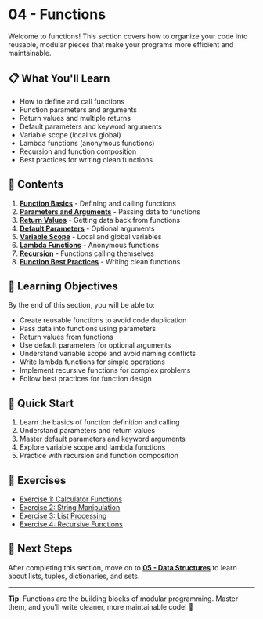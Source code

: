 # 04 - Functions

Welcome to functions! This section covers how to organize your code into reusable, modular pieces that make your programs more efficient and maintainable.

## 📋 What You'll Learn

- How to define and call functions
- Function parameters and arguments
- Return values and multiple returns
- Default parameters and keyword arguments
- Variable scope (local vs global)
- Lambda functions (anonymous functions)
- Recursion and function composition
- Best practices for writing clean functions

## 📁 Contents

1. **[Function Basics](01_function_basics.md)** - Defining and calling functions
2. **[Parameters and Arguments](02_parameters.md)** - Passing data to functions
3. **[Return Values](03_return_values.md)** - Getting data back from functions
4. **[Default Parameters](04_default_parameters.md)** - Optional arguments
5. **[Variable Scope](05_scope.md)** - Local and global variables
6. **[Lambda Functions](06_lambda.md)** - Anonymous functions
7. **[Recursion](07_recursion.md)** - Functions calling themselves
8. **[Function Best Practices](08_best_practices.md)** - Writing clean functions

## 🎯 Learning Objectives

By the end of this section, you will be able to:
- Create reusable functions to avoid code duplication
- Pass data into functions using parameters
- Return values from functions
- Use default parameters for optional arguments
- Understand variable scope and avoid naming conflicts
- Write lambda functions for simple operations
- Implement recursive functions for complex problems
- Follow best practices for function design

## 🚀 Quick Start

1. Learn the basics of function definition and calling
2. Understand parameters and return values
3. Master default parameters and keyword arguments
4. Explore variable scope and lambda functions
5. Practice with recursion and function composition

## 📝 Exercises

- [Exercise 1: Calculator Functions](exercises/exercise_01_calculator_functions.md)
- [Exercise 2: String Manipulation](exercises/exercise_02_string_functions.md)
- [Exercise 3: List Processing](exercises/exercise_03_list_functions.md)
- [Exercise 4: Recursive Functions](exercises/exercise_04_recursion.md)

## 🔗 Next Steps

After completing this section, move on to **[05 - Data Structures](../05_data_structures/README.md)** to learn about lists, tuples, dictionaries, and sets.

---

**Tip**: Functions are the building blocks of modular programming. Master them, and you'll write cleaner, more maintainable code! 🧱 